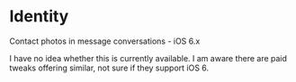 Identity
========

Contact photos in message conversations - iOS 6.x

I have no idea whether this is currently available. I am aware there are paid tweaks offering similar, not sure if they support iOS 6.
